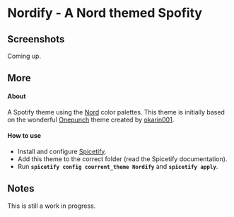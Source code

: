 # Nordify - A Nord themed Spofity

## Screenshots
Coming up.

## More

#### About
A Spotify theme using the [Nord](https://github.com/arcticicestudio/nord) color palettes. This theme is initially based on the wonderful [Onepunch](https://github.com/morpheusthewhite/spicetify-themes/tree/v2/Onepunch) theme created by [okarin001](https://github.com/morpheusthewhite/spicetify-themes/commits?author=okarin001).

#### How to use

- Install and configure [Spicetify](https://github.com/khanhas/spicetify-cli).
- Add this theme to the correct folder (read the Spicetify documentation).
- Run **`spicetify config courrent_theme Nordify`** and **`spicetify apply`**.

## Notes

This is still a work in progress.